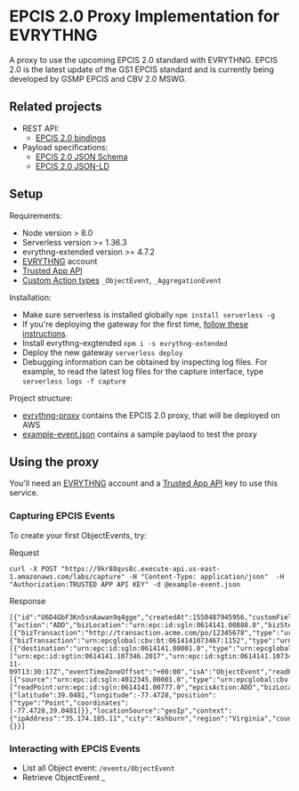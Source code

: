 # EPCIS 2.0 Proxy Implementation for EVRYTHNG

A proxy to use the upcoming EPCIS 2.0 standard with EVRYTHNG. EPCIS 2.0 is the latest update of the GS1 EPCIS standard and is currently being developed by GSMP EPCIS and CBV 2.0 MSWG.

## Related projects

- REST API:
    - [EPCIS 2.0 bindings](https://github.com/evrythng/gs1-epcis-2.0)
- Payload specifications: 
    - [EPCIS 2.0 JSON Schema](https://github.com/dannyhaak/epcis2-json-schema)
    - [EPCIS 2.0 JSON-LD]()
 
## Setup

Requirements:

- Node version > 8.0
- Serverless version >= 1.36.3
- evrythng-extended version >= 4.7.2
- [EVRYTHNG](https://dashboard.evrythng.com) account
- [Trusted App API](https://developers.evrythng.com/docs/api-key-scopes-and-permissions#section-trusted-application-api-key)
- [Custom Action types](https://developers.evrythng.com/reference/action-types) `_ObjectEvent`, `_AggregationEvent` 

Installation:

- Make sure serverless is installed globally `npm install serverless -g`
- If you're deploying the gateway for the first time, [follow these instructions](https://serverless.com).
- Install evrythng-exgtended `npm i -s evrythng-extended`
- Deploy the new gateway `serverless deploy`
- Debugging information can be obtained by inspecting log files. For example, to read the latest log files for the capture interface, type `serverless logs -f capture`

Project structure:

- [evrythng-proxy](evrythng-proxy) contains the EPCIS 2.0 proxy, that will be deployed on AWS
- [example-event.json](example-event.json) contains a sample paylaod to test the proxy

## Using the proxy

You'll need an [EVRYTHNG](https://dashboard.evrythng.com) account and a [Trusted App API](https://developers.evrythng.com/docs/api-key-scopes-and-permissions#section-trusted-application-api-key) key to use this service. 

### Capturing EPCIS Events

To create your first ObjectEvents, try:

Request

```
curl -X POST "https://9kr88qvs8c.execute-api.us-east-1.amazonaws.com/labs/capture" -H "Content-Type: application/json"  -H "Authorization:TRUSTED APP API KEY" -d @example-event.json
```

Response

```
[{"id":"U6D4GbF3Kn5snAawan9q4gge","createdAt":1550487945956,"customFields":{"action":"ADD","bizLocation":"urn:epc:id:sgln:0614141.00888.0","bizStep":"urn:fosstrak:demo:bizstep:fmcg:production","bizTransactionList":[{"bizTransaction":"http://transaction.acme.com/po/12345678","type":"urn:epcglobal:cbv:btt:po"},{"bizTransaction":"urn:epcglobal:cbv:bt:0614141073467:1152","type":"urn:epcglobal:cbv:btt:desadv"}],"destinationList":[{"destination":"urn:epc:id:sgln:0614141.00001.0","type":"urn:epcglobal:cbv:sdt:owning_party"}],"disposition":"urn:fosstrak:demo:disp:fmcg:pendingQA","epcList":["urn:epc:id:sgtin:0614141.107346.2017","urn:epc:id:sgtin:0614141.107346.2018"],"eventID":"_:event2","eventTime":"2008-11-09T13:30:17Z","eventTimeZoneOffset":"+00:00","isA":"ObjectEvent","readPoint":"urn:epc:id:sgln:0614141.00777.0","sourceList":[{"source":"urn:epc:id:sgln:4012345.00001.0","type":"urn:epcglobal:cbv:sdt:possessing_party"}]},"tags":["readPoint:urn:epc:id:sgln:0614141.00777.0","epcisAction:ADD","bizLocation:urn:epc:id:sgln:0614141.00888.0","DEBUG"],"timestamp":1226237417000,"type":"_ObjectEvent","location":{"latitude":39.0481,"longitude":-77.4728,"position":{"type":"Point","coordinates":[-77.4728,39.0481]}},"locationSource":"geoIp","context":{"ipAddress":"35.174.185.11","city":"Ashburn","region":"Virginia","countryCode":"US","timeZone":"America/New_York"},"createdByProject":"UMf2DkcMbXAhy8waRmN2Dmxf","createdByApp":"U6C3NyfNDwQhshawRqXWAwss","identifiers":{}}]
```

### Interacting with EPCIS Events

- List all Object event: `/events/ObjectEvent`
- Retrieve ObjectEvent _
